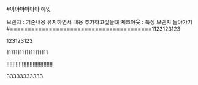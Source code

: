 #이야야야야야
에잇

브랜치 : 기존내용 유지하면서 내용 추가하고싶을떄
체크아웃 : 특정 브랜치 돌아가기
#========================================1123123123

123123123

1111111111111111111

!!!!!!!!!!!!!!!!!!!!!!!!!!!!!!


33333333333
